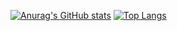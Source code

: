 [![Anurag's GitHub stats](https://github-readme-stats.vercel.app/api?username=ilr00743)](https://github.com/anuraghazra/github-readme-stats)
[![Top Langs](https://github-readme-stats.vercel.app/api/top-langs/?username=ilr00743&layout=compact)](https://github.com/anuraghazra/github-readme-stats)
